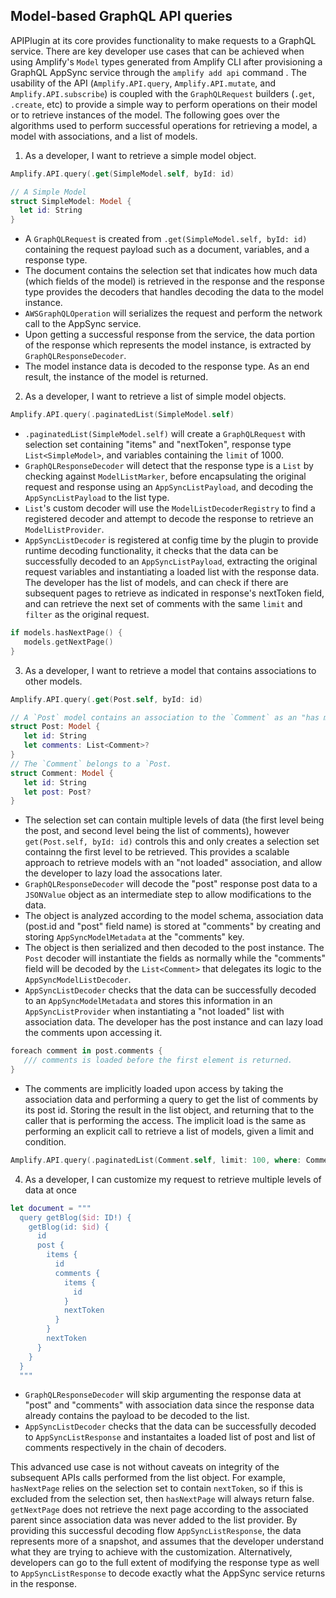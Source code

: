 ## Model-based GraphQL API queries

APIPlugin at its core provides functionality to make requests to a GraphQL service. There are key developer use cases that can be achieved when using Amplify's `Model` types generated from Amplify CLI after provisioning a GraphQL AppSync service through the `amplify add api` command . The usability of the API (`Amplify.API.query`, `Amplify.API.mutate`, and `Amplify.API.subscribe`) is coupled with the `GraphQLRequest` builders (`.get`, `.create`, etc) to provide a simple way to perform operations on their model or to retrieve instances of the model. The following goes over the algorithms used to perform successful operations for retrieving a model, a model with associations, and a list of models.

1. As a developer, I want to retrieve a simple model object. 
```swift
Amplify.API.query(.get(SimpleModel.self, byId: id)

// A Simple Model
struct SimpleModel: Model {
  let id: String
}
```
- A `GraphQLRequest` is created from `.get(SimpleModel.self, byId: id)` containing the request payload such as a document, variables, and a response type. 
- The document contains the selection set that indicates how much data (which fields of the model) is retrieved in the response and the response type provides the decoders that handles decoding the data to the model instance. 
- `AWSGraphQLOperation` will serializes the request and perform the network call to the AppSync service.
- Upon getting a successful response from the service, the data portion of the response which represents the model instance, is extracted by `GraphQLResponseDecoder`.
- The model instance data is decoded to the response type. As an end result, the instance of the model is returned.

2. As a developer, I want to retrieve a list of simple model objects.
```swift
Amplify.API.query(.paginatedList(SimpleModel.self)
```
- `.paginatedList(SimpleModel.self)` will create a `GraphQLRequest` with selection set containing "items" and "nextToken", response type `List<SimpleModel>`, and variables containing the `limit` of 1000.
- `GraphQLResponseDecoder` will detect that the response type is a `List` by checking against `ModelListMarker`, before encapsulating the original request and response using an `AppSyncListPayload`, and decoding the `AppSyncListPayload` to the list type.
- `List`'s custom decoder will use the `ModelListDecoderRegistry` to find a registered decoder and attempt to decode the response to retrieve an `ModelListProvider`.
- `AppSyncListDecoder` is registered at config time by the plugin to provide runtime decoding functionality, it checks that the data can be successfully decoded to an `AppSyncListPayload`, extracting the original request variables and instantiating a loaded list with the response data. 
The developer has the list of models, and can check if there are subsequent pages to retrieve as indicated in response's nextToken field, and can retrieve the next set of comments with the same `limit` and `filter` as the original request.

```swift
if models.hasNextPage() {
   models.getNextPage()
}
```

3. As a developer, I want to retrieve a model that contains associations to other models.
```swift
Amplify.API.query(.get(Post.self, byId: id)

// A `Post` model contains an association to the `Comment` as an "has many" array association.
struct Post: Model {
   let id: String
   let comments: List<Comment>?
}
// The `Comment` belongs to a `Post.
struct Comment: Model {
   let id: String
   let post: Post?
}
```
- The selection set can contain multiple levels of data (the first level being the post, and second level being the list of comments), however `get(Post.self, byId: id)` controls this and only creates a selection set containng the first level to be retrieved. This provides a scalable approach to retrieve models with an "not loaded" association, and allow the developer to lazy load the assocations later.
- `GraphQLResponseDecoder` will decode the "post" response post data to a `JSONValue` object as an intermediate step to allow modifications to the data.
- The object is analyzed according to the model schema, association data (post.id and "post" field name) is stored at "comments" by creating and storing `AppSyncModelMetadata` at the "comments" key.
- The object is then serialized and then decoded to the post instance. The `Post` decoder will instantiate the fields as normally while the "comments" field will be decoded by the `List<Comment>` that delegates its logic to the `AppSyncModelListDecoder`. 
- `AppSyncListDecoder` checks that the data can be successfully decoded to an `AppSyncModelMetadata` and stores this information in an `AppSyncListProvider` when instantiating a "not loaded" list with association data.
The developer has the post instance and can lazy load the comments upon accessing it.
```swift
foreach comment in post.comments {
   /// comments is loaded before the first element is returned.
}
```
- The comments are implicitly loaded upon access by taking the association data and performing a query to get the list of comments by its post id. Storing the result in the list object, and returning that to the caller that is performing the access.
The implicit load is the same as performing an explicit call to retrieve a list of models, given a limit and condition.
```swift
Amplify.API.query(.paginatedList(Comment.self, limit: 100, where: Comment.keys.post == post.id))
```

4. As a developer, I can customize my request to retrieve multiple levels of data at once
```swift
let document = """
  query getBlog($id: ID!) {
    getBlog(id: $id) {
      id
      post {
        items {
          id
          comments {
            items {
              id
            }
            nextToken
          }
        }
        nextToken
      }
    }
  }
  """
```
- `GraphQLResponseDecoder` will skip argumenting the response data at "post" and "comments" with association data since the response data already contains the payload to be decoded to the list.
- `AppSyncListDecoder` checks that the data can be successfully decoded to `AppSyncListResponse` and instantaites a loaded list of post and list of comments respectively in the chain of decoders. 

This advanced use case is not without caveats on integrity of the subsequent APIs calls performed from the list object. For example, `hasNextPage` relies on the selection set to contain `nextToken`, so if this is excluded from the selection set, then `hasNextPage` will always return false. `getNextPage` does not retrieve the next page according to the associated parent since association data was never added to the list provider. By providing this successful decoding flow `AppSyncListResponse`, the data represents more of a snapshot, and assumes that the developer understand what they are trying to achieve with the customization. Alternatively, developers can go to the full extent of modifying the response type as well to `AppSyncListResponse` to decode exactly what the AppSync service returns in the response.